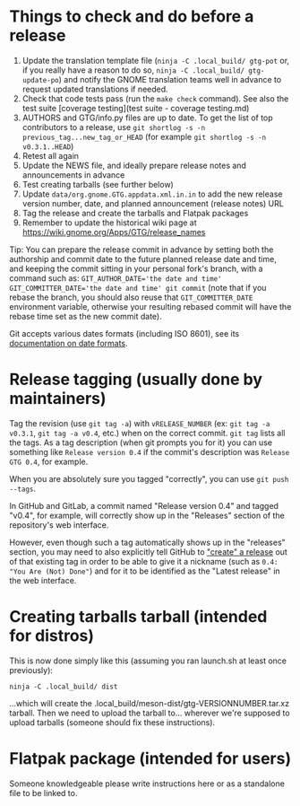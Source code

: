 # Things to check and do before a release

1. Update the translation template file (`ninja -C .local_build/ gtg-pot` or, if you really have a reason to do so, `ninja -C .local_build/ gtg-update-po`) and notify the GNOME translation teams well in advance to request updated translations if needed.
1. Check that code tests pass (run the `make check` command). See also the test suite [coverage testing](test suite - coverage testing.md)
2. AUTHORS and GTG/info.py files are up to date. To get the list of top contributors to a release, use `git shortlog -s -n previous_tag...new_tag_or_HEAD` (for example `git shortlog -s -n v0.3.1..HEAD`)
3. Retest all again
4. Update the NEWS file, and ideally prepare release notes and announcements in advance
5. Test creating tarballs (see further below)
6. Update `data/org.gnome.GTG.appdata.xml.in.in` to add the new release version number, date, and planned announcement (release notes) URL
7. Tag the release and create the tarballs and Flatpak packages
8. Remember to update the historical wiki page at https://wiki.gnome.org/Apps/GTG/release_names

Tip: You can prepare the release commit in advance by setting both the authorship and commit date to the future planned release date and time, and keeping the commit sitting in your personal fork's branch, with a command such as: `GIT_AUTHOR_DATE='the date and time' GIT_COMMITTER_DATE='the date and time' git commit` (note that if you rebase the branch, you should also reuse that `GIT_COMMITTER_DATE` environment variable, otherwise your resulting rebased commit will have the rebase time set as the new commit date).

Git accepts various dates formats (including ISO 8601), see its [documentation on date formats](https://github.com/git/git/blob/master/Documentation/date-formats.txt).


# Release tagging (usually done by maintainers)

Tag the revision (use `git tag -a`) with `vRELEASE_NUMBER` (ex: `git tag -a v0.3.1`, `git tag -a v0.4`, etc.) when on the correct commit. `git tag` lists all the tags. As a tag description (when git prompts you for it) you can use something like `Release version 0.4` if the commit's description was `Release GTG 0.4`, for example.

When you are absolutely sure you tagged "correctly", you can use `git push --tags`.

In GitHub and GitLab, a commit named "Release version 0.4" and tagged "v0.4", for example, will correctly show up in the "Releases" section of the repository's web interface.

However, even though such a tag automatically shows up in the "releases" section, you may need to also explicitly tell GitHub to ["create" a release](https://github.com/getting-things-gnome/gtg/releases/new) out of that existing tag in order to be able to give it a nickname (such as `0.4: "You Are (Not) Done"`) and for it to be identified as the "Latest release" in the web interface.

# Creating tarballs tarball (intended for distros)

This is now done simply like this (assuming you ran launch.sh at least once previously):

    ninja -C .local_build/ dist

...which will create the .local_build/meson-dist/gtg-VERSIONNUMBER.tar.xz tarball.
Then we need to upload the tarball to... wherever we're supposed to upload tarballs (someone should fix these instructions).

# Flatpak package (intended for users)

Someone knowledgeable please write instructions here or as a standalone file to be linked to.
